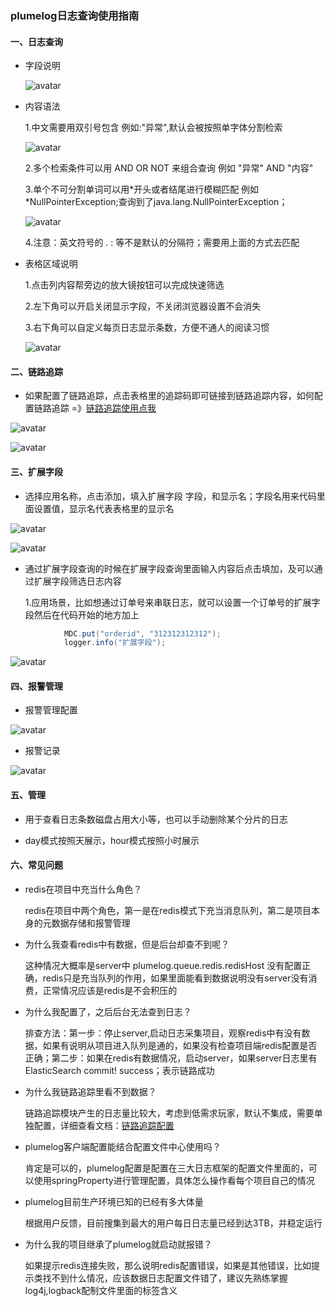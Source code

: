### plumelog日志查询使用指南

#### 一、日志查询
     
   * 字段说明
     
     ![avatar](/pic/zdsm.png)
     
   * 内容语法
     
     1.中文需要用双引号包含 例如:"异常",默认会被按照单字体分割检索
     
     ![avatar](/pic/nr1.png)
     
     2.多个检索条件可以用  AND OR NOT 来组合查询 例如 "异常" AND "内容"

     3.单个不可分割单词可以用*开头或者结尾进行模糊匹配 例如 *NullPointerException;查询到了java.lang.NullPointerException；

     ![avatar](/pic/nr2.png)

     4.注意：英文符号的 . :  等不是默认的分隔符；需要用上面的方式去匹配

   * 表格区域说明
      
     1.点击列内容帮旁边的放大镜按钮可以完成快速筛选

     2.左下角可以开启关闭显示字段，不关闭浏览器设置不会消失

     3.右下角可以自定义每页日志显示条数，方便不通人的阅读习惯

     ![avatar](/pic/gr.png)

#### 二、链路追踪

* 如果配置了链路追踪，点击表格里的追踪码即可链接到链路追踪内容，如何配置链路追踪 =》[链路追踪使用点我](/plumelog-trace/README.md)

![avatar](/pic/LL.png) 

![avatar](/pic/LL2.png)

#### 三、扩展字段

* 选择应用名称，点击添加，填入扩展字段 字段，和显示名；字段名用来代码里面设置值，显示名代表表格里的显示名

![avatar](/pic/kzzd.png)

![avatar](/pic/kzzdxc.png)

* 通过扩展字段查询的时候在扩展字段查询里面输入内容后点击填加，及可以通过扩展字段筛选日志内容
 
   1.应用场景，比如想通过订单号来串联日志，就可以设置一个订单号的扩展字段然后在代码开始的地方加上
  
```java
            MDC.put("orderid", "312312312312");
            logger.info("扩展字段");
``` 
![avatar](/pic/kzzdddh.png)

#### 四、报警管理

* 报警管理配置

![avatar](/pic/bjgl.png)

* 报警记录

![avatar](/pic/5.png)

#### 五、管理

* 用于查看日志条数磁盘占用大小等，也可以手动删除某个分片的日志

* day模式按照天展示，hour模式按照小时展示

#### 六、常见问题

* redis在项目中充当什么角色？

  redis在项目中两个角色，第一是在redis模式下充当消息队列，第二是项目本身的元数据存储和报警管理


* 为什么我查看redis中有数据，但是后台却查不到呢？

  这种情况大概率是server中 plumelog.queue.redis.redisHost 没有配置正确，redis只是充当队列的作用，如果里面能看到数据说明没有server没有消费，正常情况应该是redis是不会积压的


* 为什么我配置了，之后后台无法查到日志？

  排查方法：第一步：停止server,启动日志采集项目，观察redis中有没有数据，如果有说明从项目进入队列是通的，如果没有检查项目端redis配置是否正确；第二步：如果在redis有数据情况，启动server，如果server日志里有ElasticSearch commit! success；表示链路成功


* 为什么我链路追踪里看不到数据？

  链路追踪模块产生的日志量比较大，考虑到低需求玩家，默认不集成，需要单独配置，详细查看文档：[链路追踪配置](/plumelog-trace/README.md) 

* plumelog客户端配置能结合配置文件中心使用吗？

  肯定是可以的，plumelog配置是配置在三大日志框架的配置文件里面的，可以使用springProperty进行管理配置，具体怎么操作看每个项目自己的情况


* plumelog目前生产环境已知的已经有多大体量

  根据用户反馈，目前搜集到最大的用户每日日志量已经到达3TB，并稳定运行


* 为什么我的项目继承了plumelog就启动就报错？

   如果提示redis连接失败，那么说明redis配置错误，如果是其他错误，比如提示类找不到什么情况，应该数据日志配置文件错了，建议先熟练掌握log4j,logback配制文件里面的标签含义
  